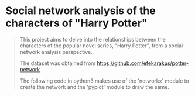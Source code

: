 # Social network analysis of the characters of "Harry Potter"

> This project aims to delve into the relationships between the characters of the popular novel series, "Harry Potter", from a social network analysis perspective.
>
>The dataset was obtained from https://github.com/efekarakus/potter-network
>
>The following code in python3 makes use of the 'networkx' module to create the network and the 'pyplot' module to draw the same.

